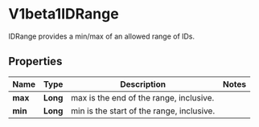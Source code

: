 

# V1beta1IDRange

IDRange provides a min/max of an allowed range of IDs.

## Properties

| Name | Type | Description | Notes |
|------------ | ------------- | ------------- | -------------|
|**max** | **Long** | max is the end of the range, inclusive. |  |
|**min** | **Long** | min is the start of the range, inclusive. |  |



